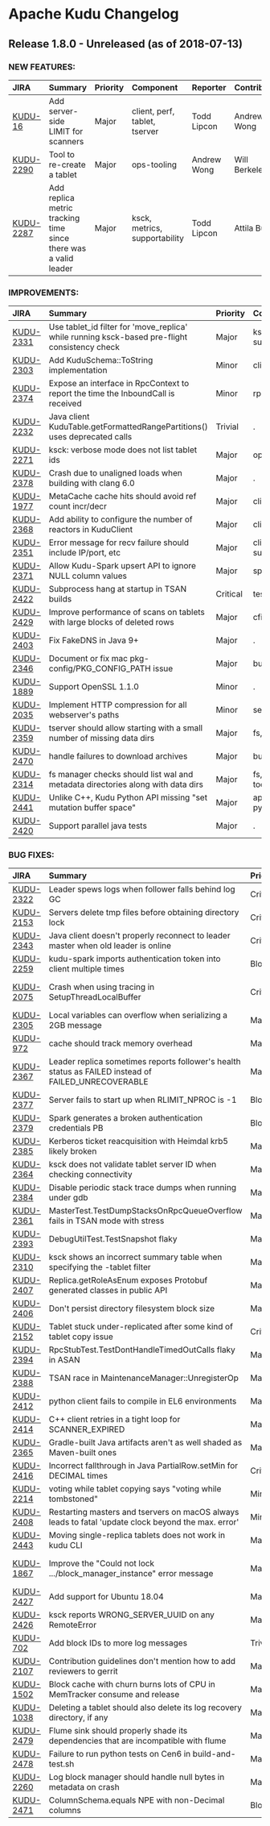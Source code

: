 
<!---
# Licensed to the Apache Software Foundation (ASF) under one
# or more contributor license agreements.  See the NOTICE file
# distributed with this work for additional information
# regarding copyright ownership.  The ASF licenses this file
# to you under the Apache License, Version 2.0 (the
# "License"); you may not use this file except in compliance
# with the License.  You may obtain a copy of the License at
#
#     http://www.apache.org/licenses/LICENSE-2.0
#
# Unless required by applicable law or agreed to in writing, software
# distributed under the License is distributed on an "AS IS" BASIS,
# WITHOUT WARRANTIES OR CONDITIONS OF ANY KIND, either express or implied.
# See the License for the specific language governing permissions and
# limitations under the License.
-->
# Apache Kudu Changelog

## Release 1.8.0 - Unreleased (as of 2018-07-13)



### NEW FEATURES:

| JIRA | Summary | Priority | Component | Reporter | Contributor |
|:---- |:---- | :--- |:---- |:---- |:---- |
| [KUDU-16](https://issues.apache.org/jira/browse/KUDU-16) | Add server-side LIMIT for scanners |  Major | client, perf, tablet, tserver | Todd Lipcon | Andrew Wong |
| [KUDU-2290](https://issues.apache.org/jira/browse/KUDU-2290) | Tool to re-create a tablet |  Major | ops-tooling | Andrew Wong | Will Berkeley |
| [KUDU-2287](https://issues.apache.org/jira/browse/KUDU-2287) | Add replica metric tracking time since there was a valid leader |  Major | ksck, metrics, supportability | Todd Lipcon | Attila Bukor |


### IMPROVEMENTS:

| JIRA | Summary | Priority | Component | Reporter | Contributor |
|:---- |:---- | :--- |:---- |:---- |:---- |
| [KUDU-2331](https://issues.apache.org/jira/browse/KUDU-2331) | Use tablet\_id filter for 'move\_replica' while running ksck-based pre-flight consistency check |  Major | ksck, supportability | Alexey Serbin | Will Berkeley |
| [KUDU-2303](https://issues.apache.org/jira/browse/KUDU-2303) | Add KuduSchema::ToString implementation |  Minor | client | Grant Henke | Fengling Wang |
| [KUDU-2374](https://issues.apache.org/jira/browse/KUDU-2374) | Expose an interface in RpcContext to report the time the InboundCall is received |  Minor | rpc | Michael Ho | Michael Ho |
| [KUDU-2232](https://issues.apache.org/jira/browse/KUDU-2232) | Java client KuduTable.getFormattedRangePartitions() uses deprecated calls |  Trivial | . | Attila Bukor | Attila Bukor |
| [KUDU-2271](https://issues.apache.org/jira/browse/KUDU-2271) | ksck: verbose mode does not list tablet ids |  Major | ops-tooling | Mike Percy | Will Berkeley |
| [KUDU-2378](https://issues.apache.org/jira/browse/KUDU-2378) | Crash due to unaligned loads when building with clang 6.0 |  Major | . | Todd Lipcon | Todd Lipcon |
| [KUDU-1977](https://issues.apache.org/jira/browse/KUDU-1977) | MetaCache cache hits should avoid ref count incr/decr |  Major | client, perf | Todd Lipcon | Todd Lipcon |
| [KUDU-2368](https://issues.apache.org/jira/browse/KUDU-2368) | Add ability to configure the number of reactors in KuduClient |  Major | client | Todd Lipcon | Attila Bukor |
| [KUDU-2351](https://issues.apache.org/jira/browse/KUDU-2351) | Error message for recv failure should include IP/port, etc |  Major | client, rpc, supportability | Todd Lipcon | Attila Bukor |
| [KUDU-2371](https://issues.apache.org/jira/browse/KUDU-2371) | Allow Kudu-Spark upsert API to ignore NULL column values |  Major | spark | Fengling Wang | Fengling Wang |
| [KUDU-2422](https://issues.apache.org/jira/browse/KUDU-2422) | Subprocess hang at startup in TSAN builds |  Critical | test | Todd Lipcon | Todd Lipcon |
| [KUDU-2429](https://issues.apache.org/jira/browse/KUDU-2429) | Improve performance of scans on tablets with large blocks of deleted rows |  Major | cfile, tablet | Will Berkeley | Todd Lipcon |
| [KUDU-2403](https://issues.apache.org/jira/browse/KUDU-2403) | Fix FakeDNS in Java 9+ |  Major | . | Grant Henke | Grant Henke |
| [KUDU-2346](https://issues.apache.org/jira/browse/KUDU-2346) | Document or fix mac pkg-config/PKG\_CONFIG\_PATH issue |  Major | build | Grant Henke | Attila Bukor |
| [KUDU-1889](https://issues.apache.org/jira/browse/KUDU-1889) | Support OpenSSL 1.1.0 |  Minor | . | Dan Burkert | Adar Dembo |
| [KUDU-2035](https://issues.apache.org/jira/browse/KUDU-2035) | Implement HTTP compression for all webserver's paths |  Minor | server | Alexey Serbin | Fengling Wang |
| [KUDU-2359](https://issues.apache.org/jira/browse/KUDU-2359) | tserver should allow starting with a small number of missing data dirs |  Major | fs, tserver | Todd Lipcon | Andrew Wong |
| [KUDU-2470](https://issues.apache.org/jira/browse/KUDU-2470) | handle failures to download archives |  Major | build | Andrew Wong |  |
| [KUDU-2314](https://issues.apache.org/jira/browse/KUDU-2314) | fs manager checks should list wal and metadata directories along with data dirs |  Major | fs, ops-tooling | Will Berkeley | Fengling Wang |
| [KUDU-2441](https://issues.apache.org/jira/browse/KUDU-2441) | Unlike C++, Kudu Python API missing "set mutation buffer space" |  Major | api, client, python | Amarnath Ramamoorthi | Jordan Birdsell |
| [KUDU-2420](https://issues.apache.org/jira/browse/KUDU-2420) | Support parallel java tests |  Major | . | Grant Henke | Grant Henke |


### BUG FIXES:

| JIRA | Summary | Priority | Component | Reporter | Contributor |
|:---- |:---- | :--- |:---- |:---- |:---- |
| [KUDU-2322](https://issues.apache.org/jira/browse/KUDU-2322) | Leader spews logs when follower falls behind log GC |  Critical | consensus | Todd Lipcon | Alexey Serbin |
| [KUDU-2153](https://issues.apache.org/jira/browse/KUDU-2153) | Servers delete tmp files before obtaining directory lock |  Critical | fs | Todd Lipcon | Todd Lipcon |
| [KUDU-2343](https://issues.apache.org/jira/browse/KUDU-2343) | Java client doesn't properly reconnect to leader master when old leader is online |  Critical | client, java | Todd Lipcon | Todd Lipcon |
| [KUDU-2259](https://issues.apache.org/jira/browse/KUDU-2259) | kudu-spark imports authentication token into client multiple times |  Blocker | spark | Will Berkeley | Dan Burkert |
| [KUDU-2075](https://issues.apache.org/jira/browse/KUDU-2075) | Crash when using tracing in SetupThreadLocalBuffer |  Critical | util | Jean-Daniel Cryans | Todd Lipcon |
| [KUDU-2305](https://issues.apache.org/jira/browse/KUDU-2305) | Local variables can overflow when serializing a 2GB message |  Major | rpc | Joe McDonnell | Joe McDonnell |
| [KUDU-972](https://issues.apache.org/jira/browse/KUDU-972) | cache should track memory overhead |  Major | cfile, util | Todd Lipcon | Todd Lipcon |
| [KUDU-2367](https://issues.apache.org/jira/browse/KUDU-2367) | Leader replica sometimes reports follower's health status as FAILED instead of FAILED\_UNRECOVERABLE |  Major | tserver | Alexey Serbin | Alexey Serbin |
| [KUDU-2377](https://issues.apache.org/jira/browse/KUDU-2377) | Server fails to start up when RLIMIT\_NPROC is -1 |  Blocker | server | Adar Dembo | Adar Dembo |
| [KUDU-2379](https://issues.apache.org/jira/browse/KUDU-2379) | Spark generates a broken authentication credentials PB |  Blocker | java, spark | Todd Lipcon | Todd Lipcon |
| [KUDU-2385](https://issues.apache.org/jira/browse/KUDU-2385) | Kerberos ticket reacquisition with Heimdal krb5 likely broken |  Major | security | Sailesh Mukil | Michael Ho |
| [KUDU-2364](https://issues.apache.org/jira/browse/KUDU-2364) | ksck does not validate tablet server ID when checking connectivity |  Major | ksck | Dan Burkert | Attila Bukor |
| [KUDU-2384](https://issues.apache.org/jira/browse/KUDU-2384) | Disable periodic stack trace dumps when running under gdb |  Major | test | Adar Dembo | Todd Lipcon |
| [KUDU-2361](https://issues.apache.org/jira/browse/KUDU-2361) | MasterTest.TestDumpStacksOnRpcQueueOverflow fails in TSAN mode with stress |  Major | test | Adar Dembo | Todd Lipcon |
| [KUDU-2393](https://issues.apache.org/jira/browse/KUDU-2393) | DebugUtilTest.TestSnapshot flaky |  Major | test | Todd Lipcon | Todd Lipcon |
| [KUDU-2310](https://issues.apache.org/jira/browse/KUDU-2310) | ksck shows an incorrect summary table when specifying the -tablet filter |  Major | ksck | Will Berkeley | Will Berkeley |
| [KUDU-2407](https://issues.apache.org/jira/browse/KUDU-2407) | Replica.getRoleAsEnum exposes Protobuf generated classes in public API |  Major | client | Grant Henke | Grant Henke |
| [KUDU-2406](https://issues.apache.org/jira/browse/KUDU-2406) | Don't persist directory filesystem block size |  Major | fs | Adar Dembo | Adar Dembo |
| [KUDU-2152](https://issues.apache.org/jira/browse/KUDU-2152) | Tablet stuck under-replicated after some kind of tablet copy issue |  Critical | consensus | Todd Lipcon | Andrew Wong |
| [KUDU-2394](https://issues.apache.org/jira/browse/KUDU-2394) | RpcStubTest.TestDontHandleTimedOutCalls flaky in ASAN |  Major | rpc, test | Todd Lipcon | Todd Lipcon |
| [KUDU-2388](https://issues.apache.org/jira/browse/KUDU-2388) | TSAN race in MaintenanceManager::UnregisterOp |  Major | tserver | Todd Lipcon | Todd Lipcon |
| [KUDU-2412](https://issues.apache.org/jira/browse/KUDU-2412) | python client fails to compile in EL6 environments |  Major | . | Grant Henke | Grant Henke |
| [KUDU-2414](https://issues.apache.org/jira/browse/KUDU-2414) | C++ client retries in a tight loop for SCANNER\_EXPIRED |  Major | client | Todd Lipcon | Todd Lipcon |
| [KUDU-2365](https://issues.apache.org/jira/browse/KUDU-2365) | Gradle-built Java artifacts aren't as well shaded as Maven-built ones |  Major | java | Adar Dembo | Grant Henke |
| [KUDU-2416](https://issues.apache.org/jira/browse/KUDU-2416) | Incorrect fallthrough in Java PartialRow.setMin for DECIMAL times |  Critical | java | Todd Lipcon | Grant Henke |
| [KUDU-2214](https://issues.apache.org/jira/browse/KUDU-2214) | voting while tablet copying says "voting while tombstoned" |  Minor | consensus | Mike Percy | Fengling Wang |
| [KUDU-2408](https://issues.apache.org/jira/browse/KUDU-2408) | Restarting masters and tservers on macOS always leads to fatal 'update clock beyond the max. error' |  Minor | master, tserver | Alexey Serbin | David Alves |
| [KUDU-2443](https://issues.apache.org/jira/browse/KUDU-2443) | Moving single-replica tablets does not work in kudu CLI |  Major | CLI, consensus | Alexey Serbin | Alexey Serbin |
| [KUDU-1867](https://issues.apache.org/jira/browse/KUDU-1867) | Improve the "Could not lock .../block\_manager\_instance" error message |  Major | fs | Jean-Daniel Cryans | Fengling Wang |
| [KUDU-2427](https://issues.apache.org/jira/browse/KUDU-2427) | Add support for Ubuntu 18.04 |  Major | master, tserver | Adar Dembo | Adar Dembo |
| [KUDU-2426](https://issues.apache.org/jira/browse/KUDU-2426) | ksck reports WRONG\_SERVER\_UUID on any RemoteError |  Major | ops-tooling | Andrew Wong | Attila Bukor |
| [KUDU-702](https://issues.apache.org/jira/browse/KUDU-702) | Add block IDs to more log messages |  Trivial | tablet | Todd Lipcon | Anupama |
| [KUDU-2107](https://issues.apache.org/jira/browse/KUDU-2107) | Contribution guidelines don't mention how to add reviewers to gerrit |  Major | documentation | Dan Burkert | Attila Bukor |
| [KUDU-1502](https://issues.apache.org/jira/browse/KUDU-1502) | Block cache with churn burns lots of CPU in MemTracker consume and release |  Major | perf, util | Todd Lipcon | Todd Lipcon |
| [KUDU-1038](https://issues.apache.org/jira/browse/KUDU-1038) | Deleting a tablet should also delete its log recovery directory, if any |  Major | consensus, tablet | Mike Percy | Anupama |
| [KUDU-2479](https://issues.apache.org/jira/browse/KUDU-2479) | Flume sink should properly shade its dependencies that are incompatible with flume |  Major | . | Ferenc Szabo | Ferenc Szabo |
| [KUDU-2478](https://issues.apache.org/jira/browse/KUDU-2478) | Failure to run python tests on Cen6 in build-and-test.sh |  Major | build, python | Andrew Wong | Adar Dembo |
| [KUDU-2260](https://issues.apache.org/jira/browse/KUDU-2260) | Log block manager should handle null bytes in metadata on crash |  Major | fs | Mike Percy | Will Berkeley |
| [KUDU-2471](https://issues.apache.org/jira/browse/KUDU-2471) | ColumnSchema.equals NPE with non-Decimal columns |  Blocker | java | Dan Burkert | Grant Henke |


